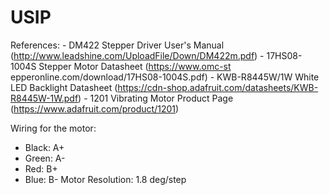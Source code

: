 # USIP

References:
	- DM422 Stepper Driver User's Manual (http://www.leadshine.com/UploadFile/Down/DM422m.pdf)
	- 17HS08-1004S Stepper Motor Datasheet (https://www.omc-st  epperonline.com/download/17HS08-1004S.pdf)
	- KWB-R8445W/1W White LED Backlight Datasheet (https://cdn-shop.adafruit.com/datasheets/KWB-R8445W-1W.pdf)
	- 1201 Vibrating Motor Product Page (https://www.adafruit.com/product/1201)

Wiring for the motor:
 *    Black: A+
 *    Green: A-
 *    Red:   B+
 *    Blue:  B-
Motor Resolution: 1.8 deg/step
